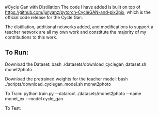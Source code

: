 #Cycle Gan with Distillation
The code I have added is built on top of https://github.com/junyanz/pytorch-CycleGAN-and-pix2pix, which is the official code release for the Cycle Gan.

The distillation, additional networks added, and modifications to support a teacher network are all my own work and constitute the majority of my contributions to this work.

## To Run:
Download the Dataset: bash ./datasets/download_cyclegan_dataset.sh monet2photo

Download the pretrained weights for the teacher model: bash ./scripts/download_cyclegan_model.sh monet2photo

 To Train: python train.py --dataroot ./datasets/monet2photo --name monet_ex --model cycle_gan
 
 To Test: 